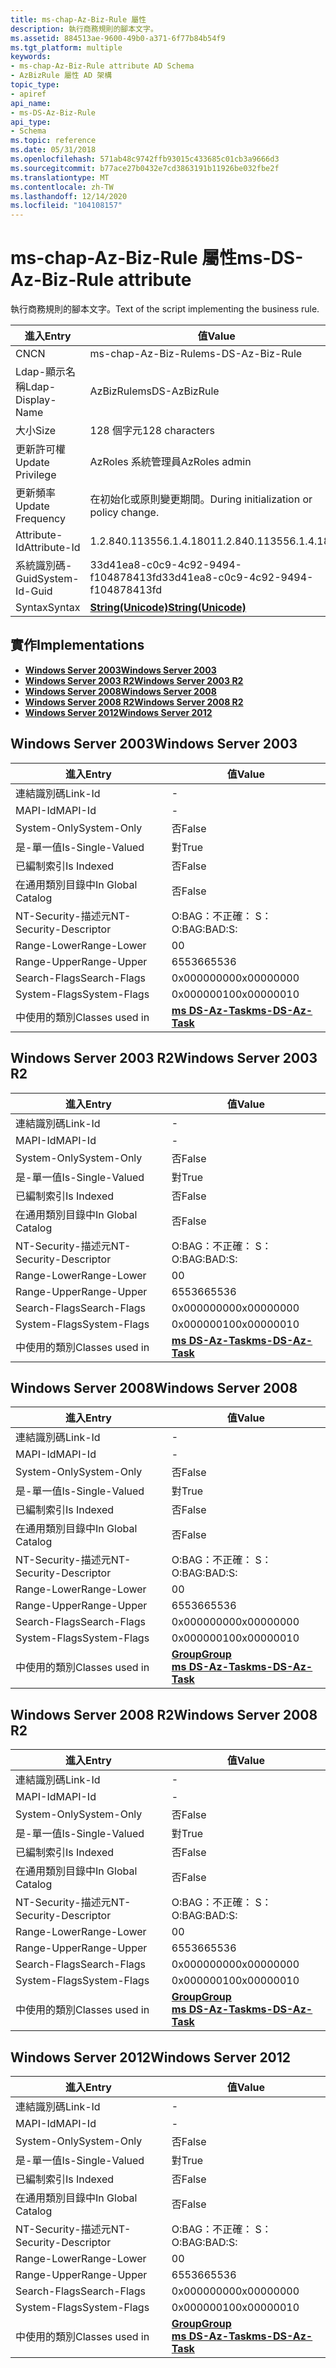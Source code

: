 ```yaml
---
title: ms-chap-Az-Biz-Rule 屬性
description: 執行商務規則的腳本文字。
ms.assetid: 884513ae-9600-49b0-a371-6f77b84b54f9
ms.tgt_platform: multiple
keywords:
- ms-chap-Az-Biz-Rule attribute AD Schema
- AzBizRule 屬性 AD 架構
topic_type:
- apiref
api_name:
- ms-DS-Az-Biz-Rule
api_type:
- Schema
ms.topic: reference
ms.date: 05/31/2018
ms.openlocfilehash: 571ab48c9742ffb93015c433685c01cb3a9666d3
ms.sourcegitcommit: b77ace27b0432e7cd3863191b11926be032fbe2f
ms.translationtype: MT
ms.contentlocale: zh-TW
ms.lasthandoff: 12/14/2020
ms.locfileid: "104108157"
---
```

# <a name="ms-ds-az-biz-rule-attribute"></a><span data-ttu-id="d2258-105">ms-chap-Az-Biz-Rule 屬性</span><span class="sxs-lookup"><span data-stu-id="d2258-105">ms-DS-Az-Biz-Rule attribute</span></span>

<span data-ttu-id="d2258-106">執行商務規則的腳本文字。</span><span class="sxs-lookup"><span data-stu-id="d2258-106">Text of the script implementing the business rule.</span></span>



| <span data-ttu-id="d2258-107">進入</span><span class="sxs-lookup"><span data-stu-id="d2258-107">Entry</span></span> | <span data-ttu-id="d2258-108">值</span><span class="sxs-lookup"><span data-stu-id="d2258-108">Value</span></span> |
|-------------------|---------------------------------------------|
| <span data-ttu-id="d2258-109">CN</span><span class="sxs-lookup"><span data-stu-id="d2258-109">CN</span></span>                | <span data-ttu-id="d2258-110">ms-chap-Az-Biz-Rule</span><span class="sxs-lookup"><span data-stu-id="d2258-110">ms-DS-Az-Biz-Rule</span></span>                           |
| <span data-ttu-id="d2258-111">Ldap-顯示名稱</span><span class="sxs-lookup"><span data-stu-id="d2258-111">Ldap-Display-Name</span></span> | <span data-ttu-id="d2258-112">AzBizRule</span><span class="sxs-lookup"><span data-stu-id="d2258-112">msDS-AzBizRule</span></span>                              |
| <span data-ttu-id="d2258-113">大小</span><span class="sxs-lookup"><span data-stu-id="d2258-113">Size</span></span>              | <span data-ttu-id="d2258-114">128 個字元</span><span class="sxs-lookup"><span data-stu-id="d2258-114">128 characters</span></span>                              |
| <span data-ttu-id="d2258-115">更新許可權</span><span class="sxs-lookup"><span data-stu-id="d2258-115">Update Privilege</span></span>  | <span data-ttu-id="d2258-116">AzRoles 系統管理員</span><span class="sxs-lookup"><span data-stu-id="d2258-116">AzRoles admin</span></span>                               |
| <span data-ttu-id="d2258-117">更新頻率</span><span class="sxs-lookup"><span data-stu-id="d2258-117">Update Frequency</span></span>  | <span data-ttu-id="d2258-118">在初始化或原則變更期間。</span><span class="sxs-lookup"><span data-stu-id="d2258-118">During initialization or policy change.</span></span>     |
| <span data-ttu-id="d2258-119">Attribute-Id</span><span class="sxs-lookup"><span data-stu-id="d2258-119">Attribute-Id</span></span>      | <span data-ttu-id="d2258-120">1.2.840.113556.1.4.1801</span><span class="sxs-lookup"><span data-stu-id="d2258-120">1.2.840.113556.1.4.1801</span></span>                     |
| <span data-ttu-id="d2258-121">系統識別碼-Guid</span><span class="sxs-lookup"><span data-stu-id="d2258-121">System-Id-Guid</span></span>    | <span data-ttu-id="d2258-122">33d41ea8-c0c9-4c92-9494-f104878413fd</span><span class="sxs-lookup"><span data-stu-id="d2258-122">33d41ea8-c0c9-4c92-9494-f104878413fd</span></span>        |
| <span data-ttu-id="d2258-123">Syntax</span><span class="sxs-lookup"><span data-stu-id="d2258-123">Syntax</span></span>            | [<span data-ttu-id="d2258-124">**String(Unicode)**</span><span class="sxs-lookup"><span data-stu-id="d2258-124">**String(Unicode)**</span></span>](s-string-unicode.md) |



## <a name="implementations"></a><span data-ttu-id="d2258-125">實作</span><span class="sxs-lookup"><span data-stu-id="d2258-125">Implementations</span></span>

-   [<span data-ttu-id="d2258-126">**Windows Server 2003**</span><span class="sxs-lookup"><span data-stu-id="d2258-126">**Windows Server 2003**</span></span>](#windows-server-2003)
-   [<span data-ttu-id="d2258-127">**Windows Server 2003 R2**</span><span class="sxs-lookup"><span data-stu-id="d2258-127">**Windows Server 2003 R2**</span></span>](#windows-server-2003-r2)
-   [<span data-ttu-id="d2258-128">**Windows Server 2008**</span><span class="sxs-lookup"><span data-stu-id="d2258-128">**Windows Server 2008**</span></span>](#windows-server-2008)
-   [<span data-ttu-id="d2258-129">**Windows Server 2008 R2**</span><span class="sxs-lookup"><span data-stu-id="d2258-129">**Windows Server 2008 R2**</span></span>](#windows-server-2008-r2)
-   [<span data-ttu-id="d2258-130">**Windows Server 2012**</span><span class="sxs-lookup"><span data-stu-id="d2258-130">**Windows Server 2012**</span></span>](#windows-server-2012)

## <a name="windows-server-2003"></a><span data-ttu-id="d2258-131">Windows Server 2003</span><span class="sxs-lookup"><span data-stu-id="d2258-131">Windows Server 2003</span></span>



| <span data-ttu-id="d2258-132">進入</span><span class="sxs-lookup"><span data-stu-id="d2258-132">Entry</span></span> | <span data-ttu-id="d2258-133">值</span><span class="sxs-lookup"><span data-stu-id="d2258-133">Value</span></span> |
|------------------------|---------------------------------------------------|
| <span data-ttu-id="d2258-134">連結識別碼</span><span class="sxs-lookup"><span data-stu-id="d2258-134">Link-Id</span></span>                | \-                                                |
| <span data-ttu-id="d2258-135">MAPI-Id</span><span class="sxs-lookup"><span data-stu-id="d2258-135">MAPI-Id</span></span>                | \-                                                |
| <span data-ttu-id="d2258-136">System-Only</span><span class="sxs-lookup"><span data-stu-id="d2258-136">System-Only</span></span>            | <span data-ttu-id="d2258-137">否</span><span class="sxs-lookup"><span data-stu-id="d2258-137">False</span></span>                                             |
| <span data-ttu-id="d2258-138">是-單一值</span><span class="sxs-lookup"><span data-stu-id="d2258-138">Is-Single-Valued</span></span>       | <span data-ttu-id="d2258-139">對</span><span class="sxs-lookup"><span data-stu-id="d2258-139">True</span></span>                                              |
| <span data-ttu-id="d2258-140">已編制索引</span><span class="sxs-lookup"><span data-stu-id="d2258-140">Is Indexed</span></span>             | <span data-ttu-id="d2258-141">否</span><span class="sxs-lookup"><span data-stu-id="d2258-141">False</span></span>                                             |
| <span data-ttu-id="d2258-142">在通用類別目錄中</span><span class="sxs-lookup"><span data-stu-id="d2258-142">In Global Catalog</span></span>      | <span data-ttu-id="d2258-143">否</span><span class="sxs-lookup"><span data-stu-id="d2258-143">False</span></span>                                             |
| <span data-ttu-id="d2258-144">NT-Security-描述元</span><span class="sxs-lookup"><span data-stu-id="d2258-144">NT-Security-Descriptor</span></span> | <span data-ttu-id="d2258-145">O:BAG：不正確： S：</span><span class="sxs-lookup"><span data-stu-id="d2258-145">O:BAG:BAD:S:</span></span>                                      |
| <span data-ttu-id="d2258-146">Range-Lower</span><span class="sxs-lookup"><span data-stu-id="d2258-146">Range-Lower</span></span>            | <span data-ttu-id="d2258-147">0</span><span class="sxs-lookup"><span data-stu-id="d2258-147">0</span></span>                                                 |
| <span data-ttu-id="d2258-148">Range-Upper</span><span class="sxs-lookup"><span data-stu-id="d2258-148">Range-Upper</span></span>            | <span data-ttu-id="d2258-149">65536</span><span class="sxs-lookup"><span data-stu-id="d2258-149">65536</span></span>                                             |
| <span data-ttu-id="d2258-150">Search-Flags</span><span class="sxs-lookup"><span data-stu-id="d2258-150">Search-Flags</span></span>           | <span data-ttu-id="d2258-151">0x00000000</span><span class="sxs-lookup"><span data-stu-id="d2258-151">0x00000000</span></span>                                        |
| <span data-ttu-id="d2258-152">System-Flags</span><span class="sxs-lookup"><span data-stu-id="d2258-152">System-Flags</span></span>           | <span data-ttu-id="d2258-153">0x00000010</span><span class="sxs-lookup"><span data-stu-id="d2258-153">0x00000010</span></span>                                        |
| <span data-ttu-id="d2258-154">中使用的類別</span><span class="sxs-lookup"><span data-stu-id="d2258-154">Classes used in</span></span>        | [<span data-ttu-id="d2258-155">**ms DS-Az-Task**</span><span class="sxs-lookup"><span data-stu-id="d2258-155">**ms-DS-Az-Task**</span></span>](c-msds-aztask.md)<br/> |



## <a name="windows-server-2003-r2"></a><span data-ttu-id="d2258-156">Windows Server 2003 R2</span><span class="sxs-lookup"><span data-stu-id="d2258-156">Windows Server 2003 R2</span></span>



| <span data-ttu-id="d2258-157">進入</span><span class="sxs-lookup"><span data-stu-id="d2258-157">Entry</span></span> | <span data-ttu-id="d2258-158">值</span><span class="sxs-lookup"><span data-stu-id="d2258-158">Value</span></span> |
|------------------------|---------------------------------------------------|
| <span data-ttu-id="d2258-159">連結識別碼</span><span class="sxs-lookup"><span data-stu-id="d2258-159">Link-Id</span></span>                | \-                                                |
| <span data-ttu-id="d2258-160">MAPI-Id</span><span class="sxs-lookup"><span data-stu-id="d2258-160">MAPI-Id</span></span>                | \-                                                |
| <span data-ttu-id="d2258-161">System-Only</span><span class="sxs-lookup"><span data-stu-id="d2258-161">System-Only</span></span>            | <span data-ttu-id="d2258-162">否</span><span class="sxs-lookup"><span data-stu-id="d2258-162">False</span></span>                                             |
| <span data-ttu-id="d2258-163">是-單一值</span><span class="sxs-lookup"><span data-stu-id="d2258-163">Is-Single-Valued</span></span>       | <span data-ttu-id="d2258-164">對</span><span class="sxs-lookup"><span data-stu-id="d2258-164">True</span></span>                                              |
| <span data-ttu-id="d2258-165">已編制索引</span><span class="sxs-lookup"><span data-stu-id="d2258-165">Is Indexed</span></span>             | <span data-ttu-id="d2258-166">否</span><span class="sxs-lookup"><span data-stu-id="d2258-166">False</span></span>                                             |
| <span data-ttu-id="d2258-167">在通用類別目錄中</span><span class="sxs-lookup"><span data-stu-id="d2258-167">In Global Catalog</span></span>      | <span data-ttu-id="d2258-168">否</span><span class="sxs-lookup"><span data-stu-id="d2258-168">False</span></span>                                             |
| <span data-ttu-id="d2258-169">NT-Security-描述元</span><span class="sxs-lookup"><span data-stu-id="d2258-169">NT-Security-Descriptor</span></span> | <span data-ttu-id="d2258-170">O:BAG：不正確： S：</span><span class="sxs-lookup"><span data-stu-id="d2258-170">O:BAG:BAD:S:</span></span>                                      |
| <span data-ttu-id="d2258-171">Range-Lower</span><span class="sxs-lookup"><span data-stu-id="d2258-171">Range-Lower</span></span>            | <span data-ttu-id="d2258-172">0</span><span class="sxs-lookup"><span data-stu-id="d2258-172">0</span></span>                                                 |
| <span data-ttu-id="d2258-173">Range-Upper</span><span class="sxs-lookup"><span data-stu-id="d2258-173">Range-Upper</span></span>            | <span data-ttu-id="d2258-174">65536</span><span class="sxs-lookup"><span data-stu-id="d2258-174">65536</span></span>                                             |
| <span data-ttu-id="d2258-175">Search-Flags</span><span class="sxs-lookup"><span data-stu-id="d2258-175">Search-Flags</span></span>           | <span data-ttu-id="d2258-176">0x00000000</span><span class="sxs-lookup"><span data-stu-id="d2258-176">0x00000000</span></span>                                        |
| <span data-ttu-id="d2258-177">System-Flags</span><span class="sxs-lookup"><span data-stu-id="d2258-177">System-Flags</span></span>           | <span data-ttu-id="d2258-178">0x00000010</span><span class="sxs-lookup"><span data-stu-id="d2258-178">0x00000010</span></span>                                        |
| <span data-ttu-id="d2258-179">中使用的類別</span><span class="sxs-lookup"><span data-stu-id="d2258-179">Classes used in</span></span>        | [<span data-ttu-id="d2258-180">**ms DS-Az-Task**</span><span class="sxs-lookup"><span data-stu-id="d2258-180">**ms-DS-Az-Task**</span></span>](c-msds-aztask.md)<br/> |



## <a name="windows-server-2008"></a><span data-ttu-id="d2258-181">Windows Server 2008</span><span class="sxs-lookup"><span data-stu-id="d2258-181">Windows Server 2008</span></span>



| <span data-ttu-id="d2258-182">進入</span><span class="sxs-lookup"><span data-stu-id="d2258-182">Entry</span></span> | <span data-ttu-id="d2258-183">值</span><span class="sxs-lookup"><span data-stu-id="d2258-183">Value</span></span> |
|------------------------|---------------------------------------------------------------------------------------|
| <span data-ttu-id="d2258-184">連結識別碼</span><span class="sxs-lookup"><span data-stu-id="d2258-184">Link-Id</span></span>                | \-                                                                                    |
| <span data-ttu-id="d2258-185">MAPI-Id</span><span class="sxs-lookup"><span data-stu-id="d2258-185">MAPI-Id</span></span>                | \-                                                                                    |
| <span data-ttu-id="d2258-186">System-Only</span><span class="sxs-lookup"><span data-stu-id="d2258-186">System-Only</span></span>            | <span data-ttu-id="d2258-187">否</span><span class="sxs-lookup"><span data-stu-id="d2258-187">False</span></span>                                                                                 |
| <span data-ttu-id="d2258-188">是-單一值</span><span class="sxs-lookup"><span data-stu-id="d2258-188">Is-Single-Valued</span></span>       | <span data-ttu-id="d2258-189">對</span><span class="sxs-lookup"><span data-stu-id="d2258-189">True</span></span>                                                                                  |
| <span data-ttu-id="d2258-190">已編制索引</span><span class="sxs-lookup"><span data-stu-id="d2258-190">Is Indexed</span></span>             | <span data-ttu-id="d2258-191">否</span><span class="sxs-lookup"><span data-stu-id="d2258-191">False</span></span>                                                                                 |
| <span data-ttu-id="d2258-192">在通用類別目錄中</span><span class="sxs-lookup"><span data-stu-id="d2258-192">In Global Catalog</span></span>      | <span data-ttu-id="d2258-193">否</span><span class="sxs-lookup"><span data-stu-id="d2258-193">False</span></span>                                                                                 |
| <span data-ttu-id="d2258-194">NT-Security-描述元</span><span class="sxs-lookup"><span data-stu-id="d2258-194">NT-Security-Descriptor</span></span> | <span data-ttu-id="d2258-195">O:BAG：不正確： S：</span><span class="sxs-lookup"><span data-stu-id="d2258-195">O:BAG:BAD:S:</span></span>                                                                          |
| <span data-ttu-id="d2258-196">Range-Lower</span><span class="sxs-lookup"><span data-stu-id="d2258-196">Range-Lower</span></span>            | <span data-ttu-id="d2258-197">0</span><span class="sxs-lookup"><span data-stu-id="d2258-197">0</span></span>                                                                                     |
| <span data-ttu-id="d2258-198">Range-Upper</span><span class="sxs-lookup"><span data-stu-id="d2258-198">Range-Upper</span></span>            | <span data-ttu-id="d2258-199">65536</span><span class="sxs-lookup"><span data-stu-id="d2258-199">65536</span></span>                                                                                 |
| <span data-ttu-id="d2258-200">Search-Flags</span><span class="sxs-lookup"><span data-stu-id="d2258-200">Search-Flags</span></span>           | <span data-ttu-id="d2258-201">0x00000000</span><span class="sxs-lookup"><span data-stu-id="d2258-201">0x00000000</span></span>                                                                            |
| <span data-ttu-id="d2258-202">System-Flags</span><span class="sxs-lookup"><span data-stu-id="d2258-202">System-Flags</span></span>           | <span data-ttu-id="d2258-203">0x00000010</span><span class="sxs-lookup"><span data-stu-id="d2258-203">0x00000010</span></span>                                                                            |
| <span data-ttu-id="d2258-204">中使用的類別</span><span class="sxs-lookup"><span data-stu-id="d2258-204">Classes used in</span></span>        | [<span data-ttu-id="d2258-205">**Group**</span><span class="sxs-lookup"><span data-stu-id="d2258-205">**Group**</span></span>](c-group.md)<br/> [<span data-ttu-id="d2258-206">**ms DS-Az-Task**</span><span class="sxs-lookup"><span data-stu-id="d2258-206">**ms-DS-Az-Task**</span></span>](c-msds-aztask.md)<br/> |



## <a name="windows-server-2008-r2"></a><span data-ttu-id="d2258-207">Windows Server 2008 R2</span><span class="sxs-lookup"><span data-stu-id="d2258-207">Windows Server 2008 R2</span></span>



| <span data-ttu-id="d2258-208">進入</span><span class="sxs-lookup"><span data-stu-id="d2258-208">Entry</span></span> | <span data-ttu-id="d2258-209">值</span><span class="sxs-lookup"><span data-stu-id="d2258-209">Value</span></span> |
|------------------------|---------------------------------------------------------------------------------------|
| <span data-ttu-id="d2258-210">連結識別碼</span><span class="sxs-lookup"><span data-stu-id="d2258-210">Link-Id</span></span>                | \-                                                                                    |
| <span data-ttu-id="d2258-211">MAPI-Id</span><span class="sxs-lookup"><span data-stu-id="d2258-211">MAPI-Id</span></span>                | \-                                                                                    |
| <span data-ttu-id="d2258-212">System-Only</span><span class="sxs-lookup"><span data-stu-id="d2258-212">System-Only</span></span>            | <span data-ttu-id="d2258-213">否</span><span class="sxs-lookup"><span data-stu-id="d2258-213">False</span></span>                                                                                 |
| <span data-ttu-id="d2258-214">是-單一值</span><span class="sxs-lookup"><span data-stu-id="d2258-214">Is-Single-Valued</span></span>       | <span data-ttu-id="d2258-215">對</span><span class="sxs-lookup"><span data-stu-id="d2258-215">True</span></span>                                                                                  |
| <span data-ttu-id="d2258-216">已編制索引</span><span class="sxs-lookup"><span data-stu-id="d2258-216">Is Indexed</span></span>             | <span data-ttu-id="d2258-217">否</span><span class="sxs-lookup"><span data-stu-id="d2258-217">False</span></span>                                                                                 |
| <span data-ttu-id="d2258-218">在通用類別目錄中</span><span class="sxs-lookup"><span data-stu-id="d2258-218">In Global Catalog</span></span>      | <span data-ttu-id="d2258-219">否</span><span class="sxs-lookup"><span data-stu-id="d2258-219">False</span></span>                                                                                 |
| <span data-ttu-id="d2258-220">NT-Security-描述元</span><span class="sxs-lookup"><span data-stu-id="d2258-220">NT-Security-Descriptor</span></span> | <span data-ttu-id="d2258-221">O:BAG：不正確： S：</span><span class="sxs-lookup"><span data-stu-id="d2258-221">O:BAG:BAD:S:</span></span>                                                                          |
| <span data-ttu-id="d2258-222">Range-Lower</span><span class="sxs-lookup"><span data-stu-id="d2258-222">Range-Lower</span></span>            | <span data-ttu-id="d2258-223">0</span><span class="sxs-lookup"><span data-stu-id="d2258-223">0</span></span>                                                                                     |
| <span data-ttu-id="d2258-224">Range-Upper</span><span class="sxs-lookup"><span data-stu-id="d2258-224">Range-Upper</span></span>            | <span data-ttu-id="d2258-225">65536</span><span class="sxs-lookup"><span data-stu-id="d2258-225">65536</span></span>                                                                                 |
| <span data-ttu-id="d2258-226">Search-Flags</span><span class="sxs-lookup"><span data-stu-id="d2258-226">Search-Flags</span></span>           | <span data-ttu-id="d2258-227">0x00000000</span><span class="sxs-lookup"><span data-stu-id="d2258-227">0x00000000</span></span>                                                                            |
| <span data-ttu-id="d2258-228">System-Flags</span><span class="sxs-lookup"><span data-stu-id="d2258-228">System-Flags</span></span>           | <span data-ttu-id="d2258-229">0x00000010</span><span class="sxs-lookup"><span data-stu-id="d2258-229">0x00000010</span></span>                                                                            |
| <span data-ttu-id="d2258-230">中使用的類別</span><span class="sxs-lookup"><span data-stu-id="d2258-230">Classes used in</span></span>        | [<span data-ttu-id="d2258-231">**Group**</span><span class="sxs-lookup"><span data-stu-id="d2258-231">**Group**</span></span>](c-group.md)<br/> [<span data-ttu-id="d2258-232">**ms DS-Az-Task**</span><span class="sxs-lookup"><span data-stu-id="d2258-232">**ms-DS-Az-Task**</span></span>](c-msds-aztask.md)<br/> |



## <a name="windows-server-2012"></a><span data-ttu-id="d2258-233">Windows Server 2012</span><span class="sxs-lookup"><span data-stu-id="d2258-233">Windows Server 2012</span></span>



| <span data-ttu-id="d2258-234">進入</span><span class="sxs-lookup"><span data-stu-id="d2258-234">Entry</span></span> | <span data-ttu-id="d2258-235">值</span><span class="sxs-lookup"><span data-stu-id="d2258-235">Value</span></span> |
|------------------------|---------------------------------------------------------------------------------------|
| <span data-ttu-id="d2258-236">連結識別碼</span><span class="sxs-lookup"><span data-stu-id="d2258-236">Link-Id</span></span>                | \-                                                                                    |
| <span data-ttu-id="d2258-237">MAPI-Id</span><span class="sxs-lookup"><span data-stu-id="d2258-237">MAPI-Id</span></span>                | \-                                                                                    |
| <span data-ttu-id="d2258-238">System-Only</span><span class="sxs-lookup"><span data-stu-id="d2258-238">System-Only</span></span>            | <span data-ttu-id="d2258-239">否</span><span class="sxs-lookup"><span data-stu-id="d2258-239">False</span></span>                                                                                 |
| <span data-ttu-id="d2258-240">是-單一值</span><span class="sxs-lookup"><span data-stu-id="d2258-240">Is-Single-Valued</span></span>       | <span data-ttu-id="d2258-241">對</span><span class="sxs-lookup"><span data-stu-id="d2258-241">True</span></span>                                                                                  |
| <span data-ttu-id="d2258-242">已編制索引</span><span class="sxs-lookup"><span data-stu-id="d2258-242">Is Indexed</span></span>             | <span data-ttu-id="d2258-243">否</span><span class="sxs-lookup"><span data-stu-id="d2258-243">False</span></span>                                                                                 |
| <span data-ttu-id="d2258-244">在通用類別目錄中</span><span class="sxs-lookup"><span data-stu-id="d2258-244">In Global Catalog</span></span>      | <span data-ttu-id="d2258-245">否</span><span class="sxs-lookup"><span data-stu-id="d2258-245">False</span></span>                                                                                 |
| <span data-ttu-id="d2258-246">NT-Security-描述元</span><span class="sxs-lookup"><span data-stu-id="d2258-246">NT-Security-Descriptor</span></span> | <span data-ttu-id="d2258-247">O:BAG：不正確： S：</span><span class="sxs-lookup"><span data-stu-id="d2258-247">O:BAG:BAD:S:</span></span>                                                                          |
| <span data-ttu-id="d2258-248">Range-Lower</span><span class="sxs-lookup"><span data-stu-id="d2258-248">Range-Lower</span></span>            | <span data-ttu-id="d2258-249">0</span><span class="sxs-lookup"><span data-stu-id="d2258-249">0</span></span>                                                                                     |
| <span data-ttu-id="d2258-250">Range-Upper</span><span class="sxs-lookup"><span data-stu-id="d2258-250">Range-Upper</span></span>            | <span data-ttu-id="d2258-251">65536</span><span class="sxs-lookup"><span data-stu-id="d2258-251">65536</span></span>                                                                                 |
| <span data-ttu-id="d2258-252">Search-Flags</span><span class="sxs-lookup"><span data-stu-id="d2258-252">Search-Flags</span></span>           | <span data-ttu-id="d2258-253">0x00000000</span><span class="sxs-lookup"><span data-stu-id="d2258-253">0x00000000</span></span>                                                                            |
| <span data-ttu-id="d2258-254">System-Flags</span><span class="sxs-lookup"><span data-stu-id="d2258-254">System-Flags</span></span>           | <span data-ttu-id="d2258-255">0x00000010</span><span class="sxs-lookup"><span data-stu-id="d2258-255">0x00000010</span></span>                                                                            |
| <span data-ttu-id="d2258-256">中使用的類別</span><span class="sxs-lookup"><span data-stu-id="d2258-256">Classes used in</span></span>        | [<span data-ttu-id="d2258-257">**Group**</span><span class="sxs-lookup"><span data-stu-id="d2258-257">**Group**</span></span>](c-group.md)<br/> [<span data-ttu-id="d2258-258">**ms DS-Az-Task**</span><span class="sxs-lookup"><span data-stu-id="d2258-258">**ms-DS-Az-Task**</span></span>](c-msds-aztask.md)<br/> |



 

 





